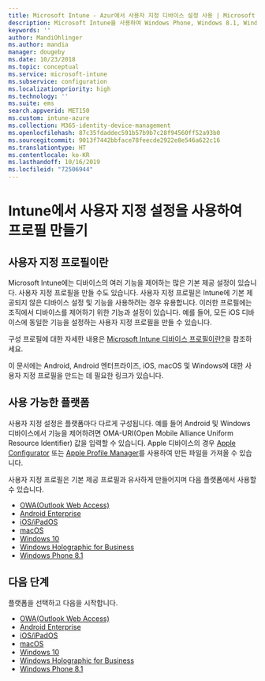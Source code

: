```yaml
---
title: Microsoft Intune - Azur에서 사용자 지정 디바이스 설정 사용 | Microsoft Docs
description: Microsoft Intune을 사용하여 Windows Phone, Windows 8.1, Windows 10 이상, Android, Android 엔터프라이즈, macOS 및 iOS 디바이스에 대한 사용자 지정 설정을 사용할 프로필 추가 또는 만들기
keywords: ''
author: MandiOhlinger
ms.author: mandia
manager: dougeby
ms.date: 10/23/2018
ms.topic: conceptual
ms.service: microsoft-intune
ms.subservice: configuration
ms.localizationpriority: high
ms.technology: ''
ms.suite: ems
search.appverid: MET150
ms.custom: intune-azure
ms.collection: M365-identity-device-management
ms.openlocfilehash: 87c35fdaddec591b57b9b7c28f94560ff52a93b0
ms.sourcegitcommit: 9013f7442bbface78feecde2922e8e546a622c16
ms.translationtype: HT
ms.contentlocale: ko-KR
ms.lasthandoff: 10/16/2019
ms.locfileid: "72506944"
---
```

# <a name="create-a-profile-with-custom-settings-in-intune"></a>Intune에서 사용자 지정 설정을 사용하여 프로필 만들기

## <a name="what-are-custom-profiles"></a>사용자 지정 프로필이란

Microsoft Intune에는 디바이스의 여러 기능을 제어하는 많은 기본 제공 설정이 있습니다. 사용자 지정 프로필을 만들 수도 있습니다. 사용자 지정 프로필은 Intune에 기본 제공되지 않은 디바이스 설정 및 기능을 사용하려는 경우 유용합니다. 이러한 프로필에는 조직에서 디바이스를 제어하기 위한 기능과 설정이 있습니다. 예를 들어, 모든 iOS 디바이스에 동일한 기능을 설정하는 사용자 지정 프로필을 만들 수 있습니다.

구성 프로필에 대한 자세한 내용은 [Microsoft Intune 디바이스 프로필이란?](device-profiles.md)을 참조하세요. 

이 문서에는 Android, Android 엔터프라이즈, iOS, macOS 및 Windows에 대한 사용자 지정 프로필을 만드는 데 필요한 링크가 있습니다.

## <a name="available-platforms"></a>사용 가능한 플랫폼

사용자 지정 설정은 플랫폼마다 다르게 구성됩니다. 예를 들어 Android 및 Windows 디바이스에서 기능을 제어하려면 OMA-URI(Open Mobile Alliance Uniform Resource Identifier) 값을 입력할 수 있습니다. Apple 디바이스의 경우 [Apple Configurator](https://itunes.apple.com/us/app/apple-configurator-2/id1037126344?mt=12) 또는 [Apple Profile Manager](https://support.apple.com/profile-manager)를 사용하여 만든 파일을 가져올 수 있습니다.

사용자 지정 프로필은 기본 제공 프로필과 유사하게 만들어지며 다음 플랫폼에서 사용할 수 있습니다.

- [OWA(Outlook Web Access)](../custom-settings-android.md)
- [Android Enterprise](../custom-settings-android-for-work.md)
- [iOS/iPadOS](custom-settings-ios.md)
- [macOS](custom-settings-macos.md)
- [Windows 10](custom-settings-windows-10.md)
- [Windows Holographic for Business](custom-settings-windows-holographic.md)
- [Windows Phone 8.1](custom-settings-windows-phone-8-1.md)

## <a name="next-steps"></a>다음 단계

플랫폼을 선택하고 다음을 시작합니다.

- [OWA(Outlook Web Access)](../custom-settings-android.md)
- [Android Enterprise](../custom-settings-android-for-work.md)
- [iOS/iPadOS](custom-settings-ios.md)
- [macOS](custom-settings-macos.md)
- [Windows 10](custom-settings-windows-10.md)
- [Windows Holographic for Business](custom-settings-windows-holographic.md)
- [Windows Phone 8.1](custom-settings-windows-phone-8-1.md)
